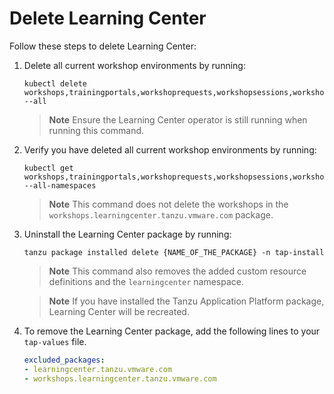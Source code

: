 # Delete Learning Center

Follow these steps to delete Learning Center:

1. Delete all current workshop environments by running:

    ```console
    kubectl delete workshops,trainingportals,workshoprequests,workshopsessions,workshopenvironments --all
    ```

    >**Note** Ensure the Learning Center operator is still running when running this command.

1. Verify you have deleted all current workshop environments by running:

    ```console
    kubectl get workshops,trainingportals,workshoprequests,workshopsessions,workshopenvironments --all-namespaces
    ```

    >**Note** This command does not delete the workshops in the `workshops.learningcenter.tanzu.vmware.com` package.

1. Uninstall the Learning Center package by running:

    ```console
    tanzu package installed delete {NAME_OF_THE_PACKAGE} -n tap-install
    ```

    >**Note** This command also removes the added custom resource definitions and the `learningcenter` namespace.

    >**Note** If you have installed the Tanzu Application Platform package, Learning Center will be recreated.

1. To remove the Learning Center package, add the following lines to your `tap-values` file.

    ```yaml
    excluded_packages:
    - learningcenter.tanzu.vmware.com
    - workshops.learningcenter.tanzu.vmware.com
    ```
